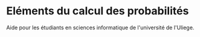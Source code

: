 # Eléments du calcul des probabilités
Aide pour les étudiants en sciences informatique de l'université de l'Uliege.

